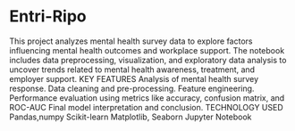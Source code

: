 # Entri-Ripo
This project analyzes mental health survey data to explore factors influencing mental health outcomes and workplace support. The notebook includes data preprocessing, visualization, and exploratory data analysis to uncover trends related to mental health awareness, treatment, and employer support.
KEY FEATURES
Analysis of mental health survey response.
Data cleaning and pre-processing.
Feature engineering.
Performance evaluation using metrics like accuracy, confusion matrix, and ROC-AUC
Final model interpretation and conclusion.
TECHNOLOGY USED
Pandas,numpy
Scikit-learn
Matplotlib, Seaborn
Jupyter Notebook
